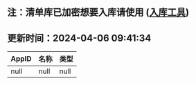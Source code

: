 ## 注：清单库已加密想要入库请使用 ([入库工具](https://github.com/BlankTMing/ManifestAutoUpdate/releases))

## 更新时间：2024-04-06 09:41:34
| AppID | 名称 | 类型  |
| :-------------------- | :----------------------------- | :----------- |
| null | null| null |
